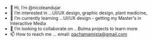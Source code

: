 - 👋 Hi, I’m @nicoleandujar
- 👀 I’m interested in ...UI/UX design, graphic design, plant medicine, 
- 🌱 I’m currently learning ...UI/UX design - getting my Master's in Interactive Media
- 💞️ I’m looking to collaborate on ...Bulma projects to learn more
- 📫 How to reach me ... email: pachamamista@gmail.com

<!---
nicoleandujar/nicoleandujar is a ✨ special ✨ repository because its `README.md` (this file) appears on your GitHub profile.
You can click the Preview link to take a look at your changes.
--->
